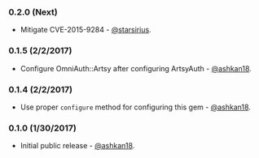 ### 0.2.0 (Next)
* Mitigate CVE-2015-9284 - [@starsirius](https://github.com/starsirius).

### 0.1.5 (2/2/2017)
* Configure OmniAuth::Artsy after configuring ArtsyAuth - [@ashkan18](https://github.com/ashkan18).

### 0.1.4 (2/2/2017)
* Use proper `configure` method for configuring this gem - [@ashkan18](https://github.com/ashkan18).

### 0.1.0 (1/30/2017)

* Initial public release - [@ashkan18](https://github.com/ashkan18).
